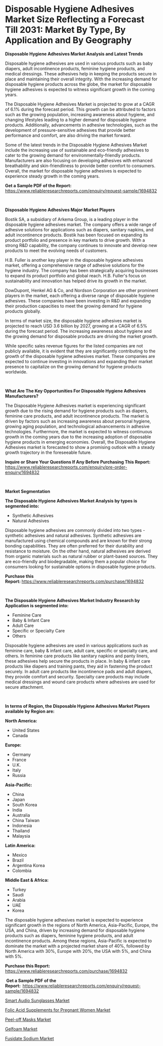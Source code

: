 <p><h1>Disposable Hygiene Adhesives Market Size Reflecting a Forecast Till 2031: Market By Type, By Application and By Geography</h1></p><p><strong>Disposable Hygiene Adhesives Market Analysis and Latest Trends</strong></p>
<p><p>Disposable hygiene adhesives are used in various products such as baby diapers, adult incontinence products, feminine hygiene products, and medical dressings. These adhesives help in keeping the products secure in place and maintaining their overall integrity. With the increasing demand for disposable hygiene products across the globe, the market for disposable hygiene adhesives is expected to witness significant growth in the coming years.</p><p>The Disposable Hygiene Adhesives Market is projected to grow at a CAGR of 6.1% during the forecast period. This growth can be attributed to factors such as the growing population, increasing awareness about hygiene, and changing lifestyles leading to a higher demand for disposable hygiene products. Additionally, advancements in adhesive technologies, such as the development of pressure-sensitive adhesives that provide better performance and comfort, are also driving the market forward.</p><p>Some of the latest trends in the Disposable Hygiene Adhesives Market include the increasing use of sustainable and eco-friendly adhesives to cater to the growing demand for environmentally-friendly products. Manufacturers are also focusing on developing adhesives with enhanced breathability and skin-friendliness to provide better comfort to consumers. Overall, the market for disposable hygiene adhesives is expected to experience steady growth in the coming years.</p></p>
<p><strong>Get a Sample PDF of the Report:&nbsp;</strong> <a href="https://www.reliableresearchreports.com/enquiry/request-sample/1694832">https://www.reliableresearchreports.com/enquiry/request-sample/1694832</a></p>
<p>&nbsp;</p>
<p><strong>Disposable Hygiene Adhesives Major Market Players</strong></p>
<p><p>Bostik SA, a subsidiary of Arkema Group, is a leading player in the disposable hygiene adhesives market. The company offers a wide range of adhesive solutions for applications such as diapers, sanitary napkins, and adult incontinence products. Bostik has been focused on expanding its product portfolio and presence in key markets to drive growth. With a strong R&D capability, the company continues to innovate and develop new products to meet the evolving needs of customers.</p><p>H.B. Fuller is another key player in the disposable hygiene adhesives market, offering a comprehensive range of adhesive solutions for the hygiene industry. The company has been strategically acquiring businesses to expand its product portfolio and global reach. H.B. Fuller's focus on sustainability and innovation has helped drive its growth in the market.</p><p>DowDupont, Henkel AG & Co, and Nordson Corporation are other prominent players in the market, each offering a diverse range of disposable hygiene adhesives. These companies have been investing in R&D and expanding their production capacities to meet the growing demand for hygiene products globally.</p><p>In terms of market size, the disposable hygiene adhesives market is projected to reach USD 3.6 billion by 2027, growing at a CAGR of 6.5% during the forecast period. The increasing awareness about hygiene and the growing demand for disposable products are driving the market growth.</p><p>While specific sales revenue figures for the listed companies are not publicly available, it is evident that they are significantly contributing to the growth of the disposable hygiene adhesives market. These companies are expected to continue investing in innovations and expanding their market presence to capitalize on the growing demand for hygiene products worldwide.</p></p>
<p>&nbsp;</p>
<p><strong>What Are The Key Opportunities For Disposable Hygiene Adhesives Manufacturers?</strong></p>
<p><p>The Disposable Hygiene Adhesives market is experiencing significant growth due to the rising demand for hygiene products such as diapers, feminine care products, and adult incontinence products. The market is driven by factors such as increasing awareness about personal hygiene, growing aging population, and technological advancements in adhesive technologies. Furthermore, the market is expected to witness continuous growth in the coming years due to the increasing adoption of disposable hygiene products in emerging economies. Overall, the Disposable Hygiene Adhesives market is forecasted to show a promising outlook with a steady growth trajectory in the foreseeable future.</p></p>
<p><strong>Inquire or Share Your Questions If Any Before Purchasing This Report:</strong> <a href="https://www.reliableresearchreports.com/enquiry/pre-order-enquiry/1694832">https://www.reliableresearchreports.com/enquiry/pre-order-enquiry/1694832</a></p>
<p>&nbsp;</p>
<p><strong>Market Segmentation</strong></p>
<p><strong>The Disposable Hygiene Adhesives Market Analysis by types is segmented into:</strong></p>
<p><ul><li>Synthetic Adhesives</li><li>Natural Adhesives</li></ul></p>
<p><p>Disposable hygiene adhesives are commonly divided into two types - synthetic adhesives and natural adhesives. Synthetic adhesives are manufactured using chemical compounds and are known for their strong bonding capabilities. They are often preferred for their durability and resistance to moisture. On the other hand, natural adhesives are derived from organic materials such as natural rubber or plant-based sources. They are eco-friendly and biodegradable, making them a popular choice for consumers looking for sustainable options in disposable hygiene products.</p></p>
<p><strong>Purchase this Report:&nbsp;</strong><a href="https://www.reliableresearchreports.com/purchase/1694832">https://www.reliableresearchreports.com/purchase/1694832</a></p>
<p>&nbsp;</p>
<p><strong>The Disposable Hygiene Adhesives Market Industry Research by Application is segmented into:</strong></p>
<p><ul><li>Feminine Care</li><li>Baby & Infant Care</li><li>Adult Care</li><li>Specific or Specialty Care</li><li>Others</li></ul></p>
<p><p>Disposable hygiene adhesives are used in various applications such as feminine care, baby & infant care, adult care, specific or specialty care, and others. In feminine care products like sanitary napkins and panty liners, these adhesives help secure the products in place. In baby & infant care products like diapers and training pants, they aid in fastening the product securely. In adult care products like incontinence pads and adult diapers, they provide comfort and security. Specialty care products may include medical dressings and wound care products where adhesives are used for secure attachment.</p></p>
<p>&nbsp;</p>
<p><strong>In terms of Region, the Disposable Hygiene Adhesives Market Players available by Region are:</strong></p>
<p>
    <p> <strong> North America: </strong>
        <ul>
            <li>United States</li>
            <li>Canada</li>
        </ul>
        </p> 
    <p> <strong> Europe: </strong>
        <ul>
            <li>Germany</li>
            <li>France</li>
            <li>U.K.</li>
            <li>Italy</li>
            <li>Russia</li>
        </ul>
        </p> 
    <p> <strong> Asia-Pacific: </strong>
        <ul>
            <li>China</li>
            <li>Japan</li>
            <li>South Korea</li>
            <li>India</li>
            <li>Australia</li>
            <li>China Taiwan</li>
            <li>Indonesia</li>
            <li>Thailand</li>
            <li>Malaysia</li>
        </ul>
        </p> 
    <p> <strong> Latin America: </strong>
        <ul>
            <li>Mexico</li>
            <li>Brazil</li>
            <li>Argentina Korea</li>
            <li>Colombia</li>
        </ul>
        </p> 
    <p> <strong> Middle East & Africa: </strong>
        <ul>
            <li>Turkey</li>
            <li>Saudi</li>
            <li>Arabia</li>
            <li>UAE</li>
            <li>Korea</li>
        </ul>
    </p>
    </p>
<p><p>The disposable hygiene adhesives market is expected to experience significant growth in the regions of North America, Asia-Pacific, Europe, the USA, and China, driven by increasing demand for disposable hygiene products such as diapers, feminine hygiene products, and adult incontinence products. Among these regions, Asia-Pacific is expected to dominate the market with a projected market share of 40%, followed by North America with 30%, Europe with 20%, the USA with 5%, and China with 5%.</p></p>
<p><strong>Purchase this Report: </strong><a href="https://www.reliableresearchreports.com/purchase/1694832">https://www.reliableresearchreports.com/purchase/1694832</a></p>
<p>&nbsp;<strong>Get a Sample PDF of the Report:&nbsp;&nbsp;</strong><a href="https://www.reliableresearchreports.com/enquiry/request-sample/1694832">https://www.reliableresearchreports.com/enquiry/request-sample/1694832</a></p>
<p><strong></strong></p>
<p><p><a href="https://github.com/provorikovar/Market-Research-Report-List-3/blob/main/smart-audio-sunglasses-market.md">Smart Audio Sunglasses Market</a></p><p><a href="https://medium.com/@akshatreportprime/folic-acid-supplements-for-pregnant-women-market-analysis-and-sze-forecasted-for-period-from-2024-f83ad28a2b42">Folic Acid Supplements for Pregnant Women Market</a></p><p><a href="https://github.com/CliffMedina6/Market-Research-Report-List-3/blob/main/peel-off-masks-market.md">Peel-off Masks Market</a></p><p><a href="https://medium.com/@avacampbell767/gelfoam-market-size-and-market-trends-complete-industry-overview-2024-to-2031-4e535cec78c2">Gelfoam Market</a></p><p><a href="https://medium.com/@akshatreportprime/fusidate-sodium-nbsp-market-focuses-on-market-share-size-and-projected-forecast-till-2031-c76b9d1368d1">Fusidate Sodium Market</a></p></p>